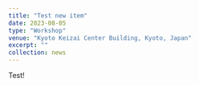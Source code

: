 ```yaml
---
title: "Test new item"
date: 2023-08-05
type: "Workshop"
venue: "Kyoto Keizai Center Building, Kyoto, Japan"
excerpt: ""
collection: news
---
```


Test!